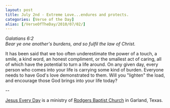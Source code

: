 ```yaml
---
layout: post
title: July 2nd - Extreme Love...endures and protects.
categories: [Verse of the Day]
alias: [/VerseOfTheDay/2010/07/02/]
---
```


_Galatians 6:2  
Bear ye one another's burdens, and so fulfil the law of Christ._

It has been said that we too often underestimate the power of a
touch, a smile, a kind word, an honest compliment, or the smallest
act of caring, all of which have the potential to turn a life around.
On any given day, every person who comes into your life is carrying
some kind of burden. Everyone needs to have God's love demonstrated
to them. Will you "lighten" the load, and encourage those God brings
into your life today?

 --

<a href=http://jesuseveryday.net>Jesus Every Day</a> is a ministry of <a href=http://rodgersbaptist.net>Rodgers Baptist Church</a> in Garland, Texas.

